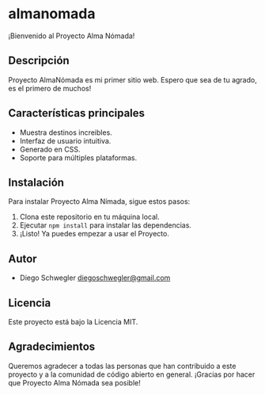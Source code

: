 # almanomada

¡Bienvenido al Proyecto Alma Nómada!

## Descripción
Proyecto AlmaNómada es mi primer sitio web. Espero que sea de tu agrado, es el primero de muchos!

## Características principales
- Muestra destinos increibles.
- Interfaz de usuario intuitiva.
- Generado en CSS.
- Soporte para múltiples plataformas.

## Instalación
Para instalar Proyecto Alma Nímada, sigue estos pasos:
1. Clona este repositorio en tu máquina local.
2. Ejecutar `npm install` para instalar las dependencias.
3. ¡Listo! Ya puedes empezar a usar el Proyecto.

## Autor
- Diego Schwegler <diegoschwegler@gmail.com>

## Licencia
Este proyecto está bajo la Licencia MIT.

## Agradecimientos
Queremos agradecer a todas las personas que han contribuido a este proyecto y a la comunidad de código abierto en general. ¡Gracias por hacer que Proyecto Alma Nómada sea posible!

